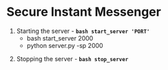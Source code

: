 # Secure Instant Messenger

1. Starting the server - **`bash start_server 'PORT'`**
	*	bash start_server 2000
	*	python server.py -sp 2000
>
2. Stopping the server - **`bash stop_server`**
